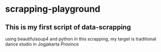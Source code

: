 # scrapping-playground

## This is my first script of data-scrapping

using beautifulsoup4 and python
in this scrapping, my target is traditional dance studio in Jogjakarta Province
